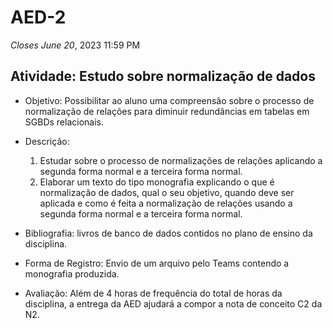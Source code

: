 # AED-2
  *Closes* *June 20*, 2023 11:59 PM
  
  ## Atividade: Estudo sobre normalização de dados
  - Objetivo: Possibilitar ao aluno uma compreensão sobre o processo de normalização de relações para diminuir redundâncias em tabelas em SGBDs relacionais.
  - Descrição: 
     1. Estudar sobre o processo de normalizações de relações aplicando a segunda forma normal e a terceira forma normal.
     2. Elaborar um texto do tipo monografia explicando o que é normalização de dados, qual o seu objetivo, quando deve ser aplicada e como é feita a normalização de relações usando a segunda forma normal e a terceira forma normal.  
    
  - Bibliografia: livros de banco de dados contidos no plano de ensino da disciplina. 
  - Forma de Registro: Envio de um arquivo pelo Teams contendo a monografia produzida.
  - Avaliação: Além de 4 horas de frequência do total de horas da disciplina, a entrega da AED ajudará a compor a nota de conceito C2 da N2.
